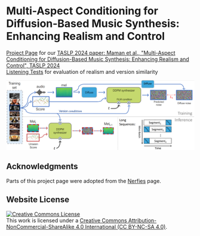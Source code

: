 # Multi-Aspect Conditioning for Diffusion-Based Music Synthesis: Enhancing Realism and Control
[Project Page](https://benadar293.github.io/multi-aspect-conditioning) for our [TASLP 2024 paper: Maman et al., "Multi-Aspect Conditioning for Diffusion-Based Music Synthesis: Enhancing Realism and Control", TASLP 2024](https://ieeexplore.ieee.org/document/10771710)  
[Listening Tests](https://benadar293.github.io/listening-tests) for evaluation of realism and version similarity

![alt text](static/images/overview_figure.png "Overview")

## Acknowledgments
Parts of this project page were adopted from the [Nerfies](https://nerfies.github.io/) page.

## Website License
<a rel="license" href="https://creativecommons.org/licenses/by-nc-sa/4.0/"><img alt="Creative Commons License" style="border-width:0" src="https://i.creativecommons.org/l/by-nc-sa/4.0/88x31.png" /></a><br />This work is licensed under a <a rel="license" href="http://creativecommons.org/licenses/by-sa/4.0/">Creative Commons Attribution-NonCommercial-ShareAlike 4.0 International (CC BY-NC-SA 4.0)</a>.
